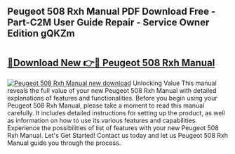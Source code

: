 ## Peugeot 508 Rxh Manual PDF Download Free - Part-C2M User Guide Repair - Service Owner Edition gQKZm

# <h2><a href="http://cf12411.oget.top/?id=Peugeot+508+Rxh+Manual">🔗Download New 👉🔴 Peugeot 508 Rxh Manual</a></h2>

[![Peugeot 508 Rxh Manual new download](https://i.imgur.com/5g1atiW.png)](http://cf12411.oget.top/?id=Peugeot+508+Rxh+Manual)
Unlocking Value This manual reveals the full value of your new Peugeot 508 Rxh Manual with detailed explanations of features and functionalities. Before you begin using your Peugeot 508 Rxh Manual, please take a moment to read this manual carefully. It includes detailed instructions for setting up the product, as well as information on how to use its various features and capabilities. Experience the possibilities of list of features with your new Peugeot 508 Rxh Manual. Let's Get Started! Contact us today and let us Peugeot 508 Rxh Manual guide you through the process.
